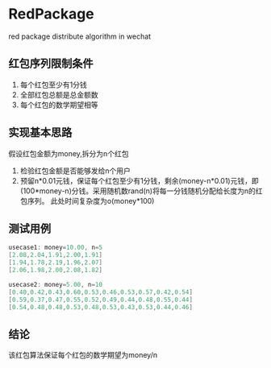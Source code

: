 # RedPackage
red package distribute algorithm in wechat

## 红包序列限制条件
1. 每个红包至少有1分钱
2. 全部红包总额是总金额数
3. 每个红包的数学期望相等

## 实现基本思路
假设红包金额为money,拆分为n个红包
1. 检验红包金额是否能够发给n个用户
2. 预留n\*0.01元钱，保证每个红包至少有1分钱，剩余(money-n\*0.01)元钱，即(100\*money-n)分钱。采用随机数rand(n)将每一分钱随机分配给长度为n的红包序列。
此处时间复杂度为o(money\*100)

## 测试用例
``` c++
usecase1: money=10.00, n=5
[2.08,2.04,1.91,2.00,1.91]
[1.94,1.78,2.19,1.96,2.07]
[2.06,1.98,2.00,2.08,1.82]

usecase2: money=5.00, n=10
[0.40,0.42,0.43,0.60,0.53,0.46,0.53,0.57,0.42,0.54]
[0.59,0.37,0.47,0.55,0.52,0.49,0.44,0.48,0.55,0.44]
[0.54,0.48,0.48,0.53,0.48,0.53,0.43,0.53,0.44,0.46]
```

## 结论
该红包算法保证每个红包的数学期望为money/n

